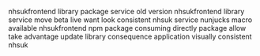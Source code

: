 nhsukfrontend library package service old version nhsukfrontend library service move beta live want look consistent nhsuk service nunjucks macro available nhsukfrontend npm package consuming directly package allow take advantage update library consequence application visually consistent nhsuk